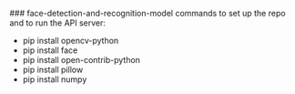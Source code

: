 ##﻿# face-detection-and-recognition-model
commands to set up the repo and to run the API server:
- pip install opencv-python
- pip install face
- pip install open-contrib-python
- pip install pillow
- pip install numpy
